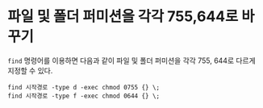 # 파일 및 폴더 퍼미션을 각각 755,644로 바꾸기 

`find` 명령어를 이용하면 다음과 같이 파일 및 폴더 퍼미션을 각각 755, 644로 다르게 지정할 수 있다.  
```
find 시작경로 -type d -exec chmod 0755 {} \;
find 시작경로 -type f -exec chmod 0644 {} \;
```